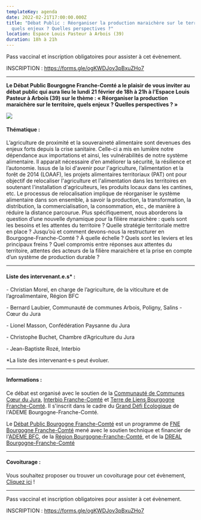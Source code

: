 ```yaml
---
templateKey: agenda
date: 2022-02-21T17:00:00.000Z
title: "Débat Public : Réorganiser la production maraichère sur le territoire,
  quels enjeux ? Quelles perspectives ?"
location: Espace Louis Pasteur à Arbois (39)
duration: 18h à 21h
---
```

<!--StartFragment-->

Pass vaccinal et inscription obligatoires pour assister à cet évènement.

INSCRIPTION : <https://forms.gle/ogKWDJov3pBxuZHo7>

- - -

**Le Débat Public Bourgogne Franche-Comté a le plaisir de vous inviter au débat public qui aura lieu le lundi 21 février de 18h à 21h à l’Espace Louis Pasteur à Arbois (39) sur le thème : « Réorganiser la production maraichère sur le territoire, quels enjeux ? Quelles perspectives ? »**

![](/img/2021_affiche-dp-bfc_reorga-maraich_400px.png#img-center)

#### Thématique :

L’agriculture de proximité et la souveraineté alimentaire sont devenues des enjeux forts depuis la crise sanitaire. Celle-ci a mis en lumière notre dépendance aux importations et ainsi, les vulnérabilités de notre système alimentaire. Il apparait nécessaire d’en améliorer la sécurité, la résilience et l’autonomie. Issus de la loi d'avenir pour l'agriculture, l’alimentation et la forêt de 2014 (LOAAF), les projets alimentaires territoriaux (PAT) ont pour objectif de relocaliser l'agriculture et l'alimentation dans les territoires en soutenant l'installation d'agriculteurs, les produits locaux dans les cantines, etc. Le processus de relocalisation implique de réorganiser le système alimentaire dans son ensemble, à savoir la production, la transformation, la distribution, la commercialisation, la consommation, etc., de manière à réduire la distance parcourue. Plus spécifiquement, nous aborderons la question d’une nouvelle dynamique pour la filière maraichère : quels sont les besoins et les attentes du territoire ? Quelle stratégie territoriale mettre en place ? Jusqu’où et comment devons-nous la restructurer en Bourgogne-Franche-Comté ? À quelle échelle ? Quels sont les leviers et les principaux freins ? Quel compromis entre réponses aux attentes du territoire, attentes des acteurs de la filière maraichère et la prise en compte d’un système de production durable ?

- - -

#### Liste des intervenant.e.s* :

\- Christian Morel, en charge de l’agriculture, de la viticulture et de l’agroalimentaire, Région BFC

\- Bernard Laubier, Communauté de communes Arbois, Poligny, Salins - Cœur du Jura

\- Lionel Masson, Confédération Paysanne du Jura

\- Christophe Buchet, Chambre d’Agriculture du Jura

\- Jean-Baptiste Rozé, Interbio

\*La liste des intervenant·e·s peut évoluer.

- - -

#### Informations :

Ce débat est organisé avec le soutien de la [Communauté de Communes Cœur du Jura](https://www.cc-coeurdujura.fr/), [Interbio Franche-Comté](https://www.interbio-franche-comte.com/index.php) et [Terre de Liens Bourgogne Franche-Comté](https://www.facebook.com/terredeliens.bfc). Il s'inscrit dans le cadre du [Grand Défi Écologique](https://www.legranddefiecologique.ademe.fr/) de l'ADEME Bourgogne-Franche-Comté.

Le [Débat Public Bourgogne Franche-Comté](https://www.fne-bfc.fr/nos-actions/programmes/d%C3%A9bat-public/) est un programme de [FNE Bourgogne Franche-Comté](https://www.fne-bfc.fr/) mené avec le soutien technique et financier de l'[ADEME BFC](https://bourgogne-franche-comte.ademe.fr/), de la [Région Bourgogne-Franche-Comté](https://www.bourgognefranchecomte.fr/), et de la [DREAL Bourgogne-Franche-Comté](http://www.bourgogne-franche-comte.developpement-durable.gouv.fr/)

- - -

#### Covoiturage :

Vous souhaitez proposer ou trouver un covoiturage pour cet évènement, [Cliquez ici](https://covievent.org/covoiturage/debat-public-reimplanter-la-production-maraichere-sur-le-territoire/256b187e82eca6292f03a96057f311fc) ! 

- - -

Pass vaccinal et inscription obligatoires pour assister à cet évènement.

INSCRIPTION : <https://forms.gle/ogKWDJov3pBxuZHo7>